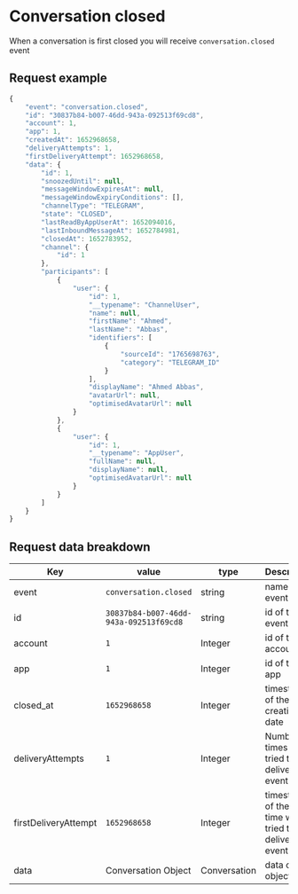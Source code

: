 # Conversation closed

When a conversation is first closed you will receive `conversation.closed` event

## Request example

```js
{
    "event": "conversation.closed",
    "id": "30837b84-b007-46dd-943a-092513f69cd8",
    "account": 1,
    "app": 1,
    "createdAt": 1652968658,
    "deliveryAttempts": 1,
    "firstDeliveryAttempt": 1652968658,
    "data": {
        "id": 1,
        "snoozedUntil": null,
        "messageWindowExpiresAt": null,
        "messageWindowExpiryConditions": [],
        "channelType": "TELEGRAM",
        "state": "CLOSED",
        "lastReadByAppUserAt": 1652094016,
        "lastInboundMessageAt": 1652784981,
        "closedAt": 1652783952,
        "channel": {
            "id": 1
        },
        "participants": [
            {
                "user": {
                    "id": 1,
                    "__typename": "ChannelUser",
                    "name": null,
                    "firstName": "Ahmed",
                    "lastName": "Abbas",
                    "identifiers": [
                        {
                            "sourceId": "1765698763",
                            "category": "TELEGRAM_ID"
                        }
                    ],
                    "displayName": "Ahmed Abbas",
                    "avatarUrl": null,
                    "optimisedAvatarUrl": null
                }
            },
            {
                "user": {
                    "id": 1,
                    "__typename": "AppUser",
                    "fullName": null,
                    "displayName": null,
                    "optimisedAvatarUrl": null
                }
            }
        ]
    }
}
```

## Request data breakdown

| Key                  | value                                  | type         | Description                                               |
| -------------------- | -------------------------------------- | ------------ | --------------------------------------------------------- |
| event                | `conversation.closed`                  | string       | name of the event                                         |
| id                   | `30837b84-b007-46dd-943a-092513f69cd8` | string       | id of the event                                           |
| account              | `1`                                    | Integer      | id of the account                                         |
| app                  | `1`                                    | Integer      | id of the app                                             |
| closed_at            | `1652968658`                           | Integer      | timestamp of the creation date                            |
| deliveryAttempts     | `1`                                    | Integer      | Number of times we tried to deliver the event             |
| firstDeliveryAttempt | `1652968658`                           | Integer      | timestamp of the first time we tried to deliver the event |
| data                 | Conversation Object                    | Conversation | data of the object                                        |

